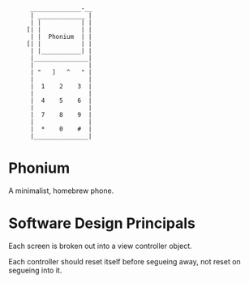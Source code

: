 
          ______________-__
          | _____________ |
          | |           | |
         [| |           | |
          | |  Phonium  | |
         [| |           | |
          | |___________| |
          |_______________|
          |               |
          | "   ]   ^   " |
          |               |
          |  1    2    3  |
          |               |
          |  4    5    6  |
          |               |
          |  7    8    9  |
          |               |
          |  *    0    #  |
          |_______________|

# Phonium

A minimalist, homebrew phone.

# Software Design Principals

Each screen is broken out into a view controller object.

Each controller should reset itself before segueing away, not reset on segueing
into it.
